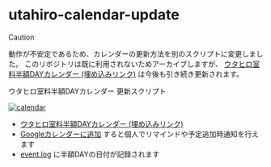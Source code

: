 # utahiro-calendar-update

> [!CAUTION]
> 動作が不安定であるため、カレンダーの更新方法を別のスクリプトに変更しました。
> このリポジトリは既に利用されないためアーカイブしますが、 [ウタヒロ室料半額DAYカレンダー (埋め込みリンク)][calendar-embed] は今後も引き続き更新されます。

ウタヒロ室料半額DAYカレンダー 更新スクリプト

[![calendar](https://github.com/user-attachments/assets/613d9069-4309-43bc-8751-e96903acfab9)][calendar-embed]

- [ウタヒロ室料半額DAYカレンダー (埋め込みリンク)][calendar-embed]
- [Googleカレンダーに追加][calendar-share] すると個人でリマインドや予定追加時通知を行えます
- [event.log](event.log) に半額DAYの日付が記録されます


[calendar-embed]: https://calendar.google.com/calendar/embed?src=11156d75f2d2f07e20adc131ffc8dd5d467edda9114a6c28f357b03e16578ca2%40group.calendar.google.com
[calendar-share]: https://calendar.google.com/calendar/u/0/r?cid=11156d75f2d2f07e20adc131ffc8dd5d467edda9114a6c28f357b03e16578ca2@group.calendar.google.com
